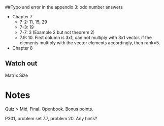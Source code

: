 ##Typo and error in the appendix 3: odd number answers
* Chapter 7
  * 7-2: 11, 15, 29
  * 7-3: 19
  * 7-7: 3 (Example 2 but not theorem 2)
  * 7.9: 10. First column is 3x1, can not multiply with 3x1 vector. if the elements multiply with the vector elements accordingly, then rank=5.
* Chapter 8


## Watch out

Matrix Size


# Notes
Quiz > Mid, Final.
Openbook.
Bonus points.

P301, problem set 7.7, problem 20. Any hints?
